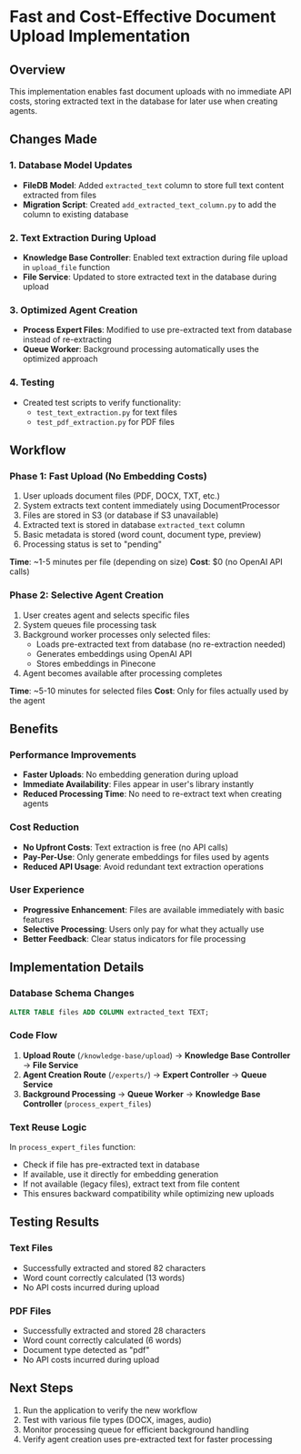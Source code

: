 # Fast and Cost-Effective Document Upload Implementation

## Overview
This implementation enables fast document uploads with no immediate API costs, storing extracted text in the database for later use when creating agents.

## Changes Made

### 1. Database Model Updates
- **FileDB Model**: Added `extracted_text` column to store full text content extracted from files
- **Migration Script**: Created `add_extracted_text_column.py` to add the column to existing database

### 2. Text Extraction During Upload
- **Knowledge Base Controller**: Enabled text extraction during file upload in `upload_file` function
- **File Service**: Updated to store extracted text in the database during upload

### 3. Optimized Agent Creation
- **Process Expert Files**: Modified to use pre-extracted text from database instead of re-extracting
- **Queue Worker**: Background processing automatically uses the optimized approach

### 4. Testing
- Created test scripts to verify functionality:
  - `test_text_extraction.py` for text files
  - `test_pdf_extraction.py` for PDF files

## Workflow

### Phase 1: Fast Upload (No Embedding Costs)
1. User uploads document files (PDF, DOCX, TXT, etc.)
2. System extracts text content immediately using DocumentProcessor
3. Files are stored in S3 (or database if S3 unavailable)
4. Extracted text is stored in database `extracted_text` column
5. Basic metadata is stored (word count, document type, preview)
6. Processing status is set to "pending"

**Time**: ~1-5 minutes per file (depending on size)
**Cost**: $0 (no OpenAI API calls)

### Phase 2: Selective Agent Creation
1. User creates agent and selects specific files
2. System queues file processing task
3. Background worker processes only selected files:
   - Loads pre-extracted text from database (no re-extraction needed)
   - Generates embeddings using OpenAI API
   - Stores embeddings in Pinecone
4. Agent becomes available after processing completes

**Time**: ~5-10 minutes for selected files
**Cost**: Only for files actually used by the agent

## Benefits

### Performance Improvements
- **Faster Uploads**: No embedding generation during upload
- **Immediate Availability**: Files appear in user's library instantly
- **Reduced Processing Time**: No need to re-extract text when creating agents

### Cost Reduction
- **No Upfront Costs**: Text extraction is free (no API calls)
- **Pay-Per-Use**: Only generate embeddings for files used by agents
- **Reduced API Usage**: Avoid redundant text extraction operations

### User Experience
- **Progressive Enhancement**: Files are available immediately with basic features
- **Selective Processing**: Users only pay for what they actually use
- **Better Feedback**: Clear status indicators for file processing

## Implementation Details

### Database Schema Changes
```sql
ALTER TABLE files ADD COLUMN extracted_text TEXT;
```

### Code Flow
1. **Upload Route** (`/knowledge-base/upload`) → **Knowledge Base Controller** → **File Service**
2. **Agent Creation Route** (`/experts/`) → **Expert Controller** → **Queue Service**
3. **Background Processing** → **Queue Worker** → **Knowledge Base Controller** (`process_expert_files`)

### Text Reuse Logic
In `process_expert_files` function:
- Check if file has pre-extracted text in database
- If available, use it directly for embedding generation
- If not available (legacy files), extract text from file content
- This ensures backward compatibility while optimizing new uploads

## Testing Results

### Text Files
- Successfully extracted and stored 82 characters
- Word count correctly calculated (13 words)
- No API costs incurred during upload

### PDF Files
- Successfully extracted and stored 28 characters
- Word count correctly calculated (6 words)
- Document type detected as "pdf"
- No API costs incurred during upload

## Next Steps

1. Run the application to verify the new workflow
2. Test with various file types (DOCX, images, audio)
3. Monitor processing queue for efficient background handling
4. Verify agent creation uses pre-extracted text for faster processing
